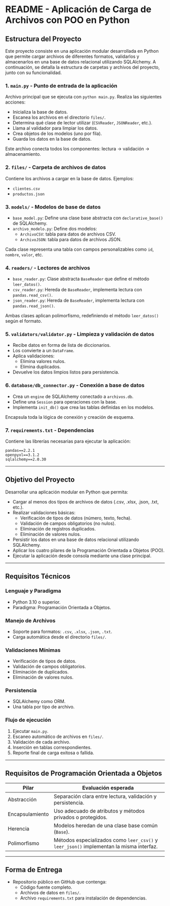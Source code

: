 # README - Aplicación de Carga de Archivos con POO en Python

## Estructura del Proyecto

Este proyecto consiste en una aplicación modular desarrollada en Python que permite cargar archivos de diferentes formatos, validarlos y almacenarlos en una base de datos relacional utilizando SQLAlchemy. A continuación, se detalla la estructura de carpetas y archivos del proyecto, junto con su funcionalidad.

### 1. `main.py` - Punto de entrada de la aplicación

Archivo principal que se ejecuta con `python main.py`. Realiza las siguientes acciones:

- Inicializa la base de datos.
- Escanea los archivos en el directorio `files/`.
- Determina qué clase de lector utilizar (`CSVReader`, `JSONReader`, etc.).
- Llama al validador para limpiar los datos.
- Crea objetos de los modelos (uno por fila).
- Guarda los datos en la base de datos.

Este archivo conecta todos los componentes: lectura → validación → almacenamiento.

### 2. `files/` - Carpeta de archivos de datos

Contiene los archivos a cargar en la base de datos. Ejemplos:
- `clientes.csv`
- `productos.json`

### 3. `models/` - Modelos de base de datos

- `base_model.py`: Define una clase base abstracta con `declarative_base()` de SQLAlchemy.
- `archivo_modelo.py`: Define dos modelos:
  - `ArchivoCSV`: tabla para datos de archivos CSV.
  - `ArchivoJSON`: tabla para datos de archivos JSON.

Cada clase representa una tabla con campos personalizables como `id`, `nombre`, `valor`, etc.

### 4. `readers/` - Lectores de archivos

- `base_reader.py`: Clase abstracta `BaseReader` que define el método `leer_datos()`.
- `csv_reader.py`: Hereda de `BaseReader`, implementa lectura con `pandas.read_csv()`.
- `json_reader.py`: Hereda de `BaseReader`, implementa lectura con `pandas.read_json()`.

Ambas clases aplican polimorfismo, redefiniendo el método `leer_datos()` según el formato.

### 5. `validators/validator.py` - Limpieza y validación de datos

- Recibe datos en forma de lista de diccionarios.
- Los convierte a un `DataFrame`.
- Aplica validaciones:
  - Elimina valores nulos.
  - Elimina duplicados.
- Devuelve los datos limpios listos para persistencia.

### 6. `database/db_connector.py` - Conexión a base de datos

- Crea un `engine` de SQLAlchemy conectado a `archivos.db`.
- Define una `Session` para operaciones con la base.
- Implementa `init_db()` que crea las tablas definidas en los modelos.

Encapsula toda la lógica de conexión y creación de esquema.

### 7. `requirements.txt` - Dependencias

Contiene las librerías necesarias para ejecutar la aplicación:

```
pandas==2.2.1
openpyxl==3.1.2
sqlalchemy==2.0.30
```

---

## Objetivo del Proyecto

Desarrollar una aplicación modular en Python que permita:

- Cargar al menos dos tipos de archivos de datos (.csv, .xlsx, .json, .txt, etc.).
- Realizar validaciones básicas:
  - Verificación de tipos de datos (número, texto, fecha).
  - Validación de campos obligatorios (no nulos).
  - Eliminación de registros duplicados.
  - Eliminación de valores nulos.
- Persistir los datos en una base de datos relacional utilizando SQLAlchemy.
- Aplicar los cuatro pilares de la Programación Orientada a Objetos (POO).
- Ejecutar la aplicación desde consola mediante una clase principal.

---

## Requisitos Técnicos

### Lenguaje y Paradigma

- Python 3.10 o superior.
- Paradigma: Programación Orientada a Objetos.

### Manejo de Archivos

- Soporte para formatos: `.csv`, `.xlsx`, `.json`, `.txt`.
- Carga automática desde el directorio `files/`.

### Validaciones Mínimas

- Verificación de tipos de datos.
- Validación de campos obligatorios.
- Eliminación de duplicados.
- Eliminación de valores nulos.

### Persistencia

- SQLAlchemy como ORM.
- Una tabla por tipo de archivo.

### Flujo de ejecución

1. Ejecutar `main.py`.
2. Escaneo automático de archivos en `files/`.
3. Validación de cada archivo.
4. Inserción en tablas correspondientes.
5. Reporte final de carga exitosa o fallida.

---

## Requisitos de Programación Orientada a Objetos

| Pilar           | Evaluación esperada                                                                    |
|-----------------|-----------------------------------------------------------------------------------------|
| Abstracción     | Separación clara entre lectura, validación y persistencia.                             |
| Encapsulamiento | Uso adecuado de atributos y métodos privados o protegidos.                             |
| Herencia        | Modelos heredan de una clase base común (`Base`).                                      |
| Polimorfismo    | Métodos especializados como `leer_csv()` y `leer_json()` implementan la misma interfaz.|

---

## Forma de Entrega

- Repositorio público en GitHub que contenga:
  - Código fuente completo.
  - Archivos de datos en `files/`.
  - Archivo `requirements.txt` para instalación de dependencias.